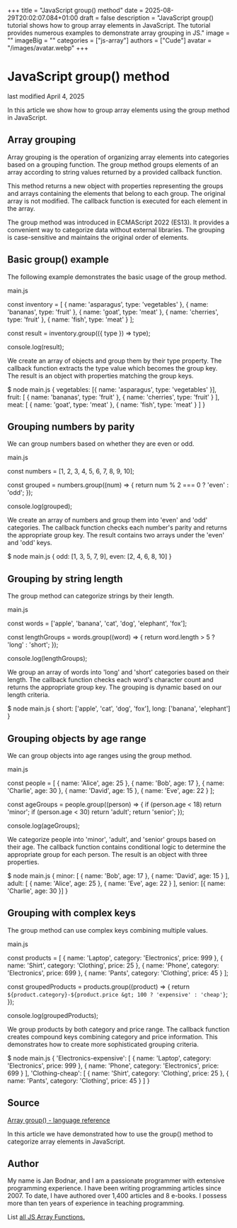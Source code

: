 +++
title = "JavaScript group() method"
date = 2025-08-29T20:02:07.084+01:00
draft = false
description = "JavaScript group() tutorial shows how to group array elements in JavaScript. The tutorial provides numerous examples to demonstrate array grouping in JS."
image = ""
imageBig = ""
categories = ["js-array"]
authors = ["Cude"]
avatar = "/images/avatar.webp"
+++

# JavaScript group() method

last modified April 4, 2025

 

In this article we show how to group array elements using the group
method in JavaScript.

## Array grouping

Array grouping is the operation of organizing array elements into categories
based on a grouping function. The group method groups elements
of an array according to string values returned by a provided callback function.

This method returns a new object with properties representing the groups and
arrays containing the elements that belong to each group. The original array
is not modified. The callback function is executed for each element in the array.

The group method was introduced in ECMAScript 2022 (ES13). It
provides a convenient way to categorize data without external libraries. The
grouping is case-sensitive and maintains the original order of elements.

## Basic group() example

The following example demonstrates the basic usage of the group
method.

main.js
  

const inventory = [
  { name: 'asparagus', type: 'vegetables' },
  { name: 'bananas', type: 'fruit' },
  { name: 'goat', type: 'meat' },
  { name: 'cherries', type: 'fruit' },
  { name: 'fish', type: 'meat' }
];

const result = inventory.group(({ type }) =&gt; type);

console.log(result);

We create an array of objects and group them by their type property. The callback
function extracts the type value which becomes the group key. The result is an
object with properties matching the group keys.

$ node main.js
{
  vegetables: [{ name: 'asparagus', type: 'vegetables' }],
  fruit: [
    { name: 'bananas', type: 'fruit' },
    { name: 'cherries', type: 'fruit' }
  ],
  meat: [
    { name: 'goat', type: 'meat' },
    { name: 'fish', type: 'meat' }
  ]
}

## Grouping numbers by parity

We can group numbers based on whether they are even or odd.

main.js
  

const numbers = [1, 2, 3, 4, 5, 6, 7, 8, 9, 10];

const grouped = numbers.group((num) =&gt; {
  return num % 2 === 0 ? 'even' : 'odd';
});

console.log(grouped);

We create an array of numbers and group them into 'even' and 'odd' categories.
The callback function checks each number's parity and returns the appropriate
group key. The result contains two arrays under the 'even' and 'odd' keys.

$ node main.js
{
  odd: [1, 3, 5, 7, 9],
  even: [2, 4, 6, 8, 10]
}

## Grouping by string length

The group method can categorize strings by their length.

main.js
  

const words = ['apple', 'banana', 'cat', 'dog', 'elephant', 'fox'];

const lengthGroups = words.group((word) =&gt; {
  return word.length &gt; 5 ? 'long' : 'short';
});

console.log(lengthGroups);

We group an array of words into 'long' and 'short' categories based on their
length. The callback function checks each word's character count and returns
the appropriate group key. The grouping is dynamic based on our length criteria.

$ node main.js
{
  short: ['apple', 'cat', 'dog', 'fox'],
  long: ['banana', 'elephant']
}

## Grouping objects by age range

We can group objects into age ranges using the group method.

main.js
  

const people = [
  { name: 'Alice', age: 25 },
  { name: 'Bob', age: 17 },
  { name: 'Charlie', age: 30 },
  { name: 'David', age: 15 },
  { name: 'Eve', age: 22 }
];

const ageGroups = people.group((person) =&gt; {
  if (person.age &lt; 18) return 'minor';
  if (person.age &lt; 30) return 'adult';
  return 'senior';
});

console.log(ageGroups);

We categorize people into 'minor', 'adult', and 'senior' groups based on their
age. The callback function contains conditional logic to determine the
appropriate group for each person. The result is an object with three properties.

$ node main.js
{
  minor: [
    { name: 'Bob', age: 17 },
    { name: 'David', age: 15 }
  ],
  adult: [
    { name: 'Alice', age: 25 },
    { name: 'Eve', age: 22 }
  ],
  senior: [{ name: 'Charlie', age: 30 }]
}

## Grouping with complex keys

The group method can use complex keys combining multiple values.

main.js
  

const products = [
  { name: 'Laptop', category: 'Electronics', price: 999 },
  { name: 'Shirt', category: 'Clothing', price: 25 },
  { name: 'Phone', category: 'Electronics', price: 699 },
  { name: 'Pants', category: 'Clothing', price: 45 }
];

const groupedProducts = products.group((product) =&gt; {
  return `${product.category}-${product.price &gt; 100 ? 'expensive' : 'cheap'}`;
});

console.log(groupedProducts);

We group products by both category and price range. The callback function creates
compound keys combining category and price information. This demonstrates how to
create more sophisticated grouping criteria.

$ node main.js
{
  'Electronics-expensive': [
    { name: 'Laptop', category: 'Electronics', price: 999 },
    { name: 'Phone', category: 'Electronics', price: 699 }
  ],
  'Clothing-cheap': [
    { name: 'Shirt', category: 'Clothing', price: 25 },
    { name: 'Pants', category: 'Clothing', price: 45 }
  ]
}

## Source

[Array group() - language reference](https://developer.mozilla.org/en-US/docs/Web/JavaScript/Reference/Global_Objects/Array/group)

In this article we have demonstrated how to use the group() method to categorize
array elements in JavaScript.

## Author

My name is Jan Bodnar, and I am a passionate programmer with extensive
programming experience. I have been writing programming articles since 2007.
To date, I have authored over 1,400 articles and 8 e-books. I possess more
than ten years of experience in teaching programming.

List [all JS Array Functions.](/javascript/#js-array)
